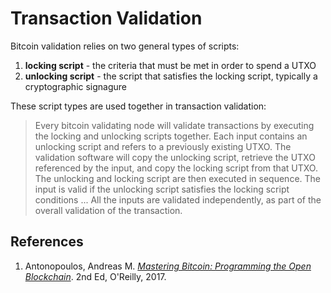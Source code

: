 # Transaction Validation

Bitcoin validation relies on two general types of scripts:
1. **locking script** - the criteria that must be met in order to spend a UTXO
2. **unlocking script** - the script that satisfies the locking script, typically a cryptographic signagure
    
These script types are used together in transaction validation:

>Every bitcoin validating node will validate transactions by executing the locking and unlocking scripts together. Each input contains an unlocking script and refers to a previously existing UTXO. The validation software will copy the unlocking script, retrieve the UTXO referenced by the input, and copy the locking script from that UTXO. The unlocking and locking script are then executed in sequence. The input is valid if the unlocking script satisfies the locking script conditions ... All the inputs are validated independently, as part of the overall validation of the transaction.

## References

1. Antonopoulos, Andreas M. [_Mastering Bitcoin: Programming the Open Blockchain_](https://github.com/bitcoinbook/bitcoinbook). 2nd Ed, O'Reilly, 2017.
   
